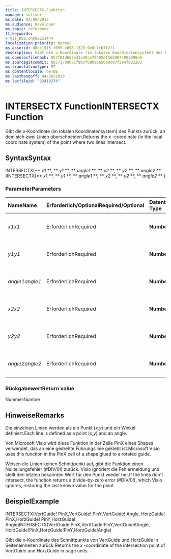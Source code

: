 ```yaml
---
title: INTERSECTX-Funktion
manager: soliver
ms.date: 03/09/2015
ms.audience: Developer
ms.topic: reference
f1_keywords:
- Vis_DSS.chm82251444
localization_priority: Normal
ms.assetid: d8dc1915-f055-e858-1323-9e8c1cb7f2f1
description: Gibt die x-Koordinate (im lokalen Koordinatensystem) des Punkts zurück, an dem sich zwei Linien überschneiden.
ms.openlocfilehash: 857f81d667e33ad9ce79405ef5d59874903098e6
ms.sourcegitcommit: 8657170d071f9bcf680aba50b9c07f2a4fb82283
ms.translationtype: MT
ms.contentlocale: de-DE
ms.lasthandoff: 04/28/2019
ms.locfileid: "33418274"
---
```

# <a name="intersectx-function"></a><span data-ttu-id="91a38-103">INTERSECTX Function</span><span class="sxs-lookup"><span data-stu-id="91a38-103">INTERSECTX Function</span></span>

<span data-ttu-id="91a38-104">Gibt  die x-Koordinate (im lokalen Koordinatensystem) des Punkts zurück, an dem sich zwei Linien überschneiden.</span><span class="sxs-lookup"><span data-stu-id="91a38-104">Returns the  *x*  -coordinate (in the local coordinate system) of the point where two lines intersect.</span></span> 
  
## <a name="syntax"></a><span data-ttu-id="91a38-105">Syntax</span><span class="sxs-lookup"><span data-stu-id="91a38-105">Syntax</span></span>

<span data-ttu-id="91a38-106">INTERSECTX(\*\* *x1* \*\*, \*\* *y1* \*\*, \*\* *angle1* \*\*, \*\* *x2* \*\*, \*\* *y2* \*\*, \*\* *angle2* \*\* )</span><span class="sxs-lookup"><span data-stu-id="91a38-106">INTERSECTX(\*\* *x1* \*\*, \*\* *y1* \*\*, \*\* *angle1* \*\*, \*\* *x2* \*\*, \*\* *y2* \*\*, \*\* *angle2* \*\* )</span></span> 
  
### <a name="parameters"></a><span data-ttu-id="91a38-107">Parameter</span><span class="sxs-lookup"><span data-stu-id="91a38-107">Parameters</span></span>

|<span data-ttu-id="91a38-108">**Name**</span><span class="sxs-lookup"><span data-stu-id="91a38-108">**Name**</span></span>|<span data-ttu-id="91a38-109">**Erforderlich/Optional**</span><span class="sxs-lookup"><span data-stu-id="91a38-109">**Required/Optional**</span></span>|<span data-ttu-id="91a38-110">**Datentyp**</span><span class="sxs-lookup"><span data-stu-id="91a38-110">**Data Type**</span></span>|<span data-ttu-id="91a38-111">**Beschreibung**</span><span class="sxs-lookup"><span data-stu-id="91a38-111">**Description**</span></span>|
|:-----|:-----|:-----|:-----|
| <span data-ttu-id="91a38-112">_x1_</span><span class="sxs-lookup"><span data-stu-id="91a38-112">_x1_</span></span> <br/> |<span data-ttu-id="91a38-113">Erforderlich</span><span class="sxs-lookup"><span data-stu-id="91a38-113">Required</span></span>  <br/> |<span data-ttu-id="91a38-114">**Number**</span><span class="sxs-lookup"><span data-stu-id="91a38-114">**Number**</span></span> <br/> |<span data-ttu-id="91a38-115">Die x-Koordinate eines Punkts in der ersten Zeile.</span><span class="sxs-lookup"><span data-stu-id="91a38-115">The  _x_-coordinate of a point on the first line.</span></span>  <br/> |
| <span data-ttu-id="91a38-116">_y1_</span><span class="sxs-lookup"><span data-stu-id="91a38-116">_y1_</span></span> <br/> |<span data-ttu-id="91a38-117">Erforderlich</span><span class="sxs-lookup"><span data-stu-id="91a38-117">Required</span></span>  <br/> |<span data-ttu-id="91a38-118">**Number**</span><span class="sxs-lookup"><span data-stu-id="91a38-118">**Number**</span></span> <br/> |<span data-ttu-id="91a38-119">Die y-Koordinate eines Punkts in der ersten Zeile.</span><span class="sxs-lookup"><span data-stu-id="91a38-119">The  _y_-coordinate of a point on the first line.</span></span>  <br/> |
| <span data-ttu-id="91a38-120">_angle1_</span><span class="sxs-lookup"><span data-stu-id="91a38-120">_angle1_</span></span> <br/> |<span data-ttu-id="91a38-121">Erforderlich</span><span class="sxs-lookup"><span data-stu-id="91a38-121">Required</span></span>  <br/> |<span data-ttu-id="91a38-122">**Number**</span><span class="sxs-lookup"><span data-stu-id="91a38-122">**Number**</span></span> <br/> | <span data-ttu-id="91a38-123">Der Wert der Zelle Winkel für die erste Linie.</span><span class="sxs-lookup"><span data-stu-id="91a38-123">The value of the Angle cell for the first line.</span></span>  <br/> |
| <span data-ttu-id="91a38-124">_x2_</span><span class="sxs-lookup"><span data-stu-id="91a38-124">_x2_</span></span> <br/> |<span data-ttu-id="91a38-125">Erforderlich</span><span class="sxs-lookup"><span data-stu-id="91a38-125">Required</span></span>  <br/> |<span data-ttu-id="91a38-126">**Number**</span><span class="sxs-lookup"><span data-stu-id="91a38-126">**Number**</span></span> <br/> |<span data-ttu-id="91a38-127">Die x-Koordinate eines Punkts in der zweiten Zeile.</span><span class="sxs-lookup"><span data-stu-id="91a38-127">The  _x_-coordinate of a point on the second line.</span></span>  <br/> |
| <span data-ttu-id="91a38-128">_y2_</span><span class="sxs-lookup"><span data-stu-id="91a38-128">_y2_</span></span> <br/> |<span data-ttu-id="91a38-129">Erforderlich</span><span class="sxs-lookup"><span data-stu-id="91a38-129">Required</span></span>  <br/> |<span data-ttu-id="91a38-130">**Number**</span><span class="sxs-lookup"><span data-stu-id="91a38-130">**Number**</span></span> <br/> |<span data-ttu-id="91a38-131">Die y-Koordinate eines Punkts in der zweiten Zeile.</span><span class="sxs-lookup"><span data-stu-id="91a38-131">The  _y_-coordinate of a point on the second line.</span></span>  <br/> |
| <span data-ttu-id="91a38-132">_angle2_</span><span class="sxs-lookup"><span data-stu-id="91a38-132">_angle2_</span></span> <br/> |<span data-ttu-id="91a38-133">Erforderlich</span><span class="sxs-lookup"><span data-stu-id="91a38-133">Required</span></span>  <br/> |<span data-ttu-id="91a38-134">**Number**</span><span class="sxs-lookup"><span data-stu-id="91a38-134">**Number**</span></span> <br/> |<span data-ttu-id="91a38-135">Der Wert der Zelle Winkel für die zweite Linie.</span><span class="sxs-lookup"><span data-stu-id="91a38-135">The value of the Angle cell for the second line.</span></span>  <br/> |
   
### <a name="return-value"></a><span data-ttu-id="91a38-136">Rückgabewert</span><span class="sxs-lookup"><span data-stu-id="91a38-136">Return value</span></span>

<span data-ttu-id="91a38-137">Nummer</span><span class="sxs-lookup"><span data-stu-id="91a38-137">Number</span></span>
  
## <a name="remarks"></a><span data-ttu-id="91a38-138">Hinweise</span><span class="sxs-lookup"><span data-stu-id="91a38-138">Remarks</span></span>

<span data-ttu-id="91a38-139">Die einzelnen Linien werden als ein Punkt (*x,y*) und ein Winkel definiert.</span><span class="sxs-lookup"><span data-stu-id="91a38-139">Each line is defined as a point (*x,y*) and an angle.</span></span> 
  
<span data-ttu-id="91a38-140">Von Microsoft Visio wird diese Funktion in der Zelle PinX eines Shapes verwendet, das an eine gedrehte Führungslinie geklebt ist.</span><span class="sxs-lookup"><span data-stu-id="91a38-140">Microsoft Visio uses this function in the PinX cell of a shape glued to a rotated guide.</span></span> 
  
<span data-ttu-id="91a38-141">Weisen die Linien keinen Schnittpunkt auf, gibt die Funktion einen Nullteilungsfehler (#DIV/0!) zurück. Visio ignoriert die Fehlermeldung und stellt den letzten bekannten Wert für den Punkt wieder her.</span><span class="sxs-lookup"><span data-stu-id="91a38-141">If the lines don't intersect, the function returns a divide-by-zero error (#DIV/0!), which Visio ignores, restoring the last known value for the point.</span></span> 
  
## <a name="example"></a><span data-ttu-id="91a38-142">Beispiel</span><span class="sxs-lookup"><span data-stu-id="91a38-142">Example</span></span>

<span data-ttu-id="91a38-143">INTERSECTX(VertGuide! PinX,VertGuide! PinY,VertGuide! Angle, HorzGuide! PinX,HorzGuide! PinY,HorzGuide! Angle)</span><span class="sxs-lookup"><span data-stu-id="91a38-143">INTERSECTX(VertGuide!PinX,VertGuide!PinY,VertGuide!Angle, HorzGuide!PinX,HorzGuide!PinY,HorzGuide!Angle)</span></span> 
  
<span data-ttu-id="91a38-144">Gibt  die x-Koordinate des Schnittpunkts von VertGuide und HorzGuide in Seiteneinheiten zurück.</span><span class="sxs-lookup"><span data-stu-id="91a38-144">Returns the  *x*  -coordinate of the intersection point of VertGuide and HorzGuide in page units.</span></span> 
  

